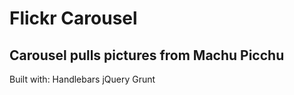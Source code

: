 # Flickr Carousel

## Carousel pulls pictures from Machu Picchu

Built with:
Handlebars
jQuery
Grunt

